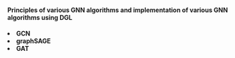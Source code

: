 
<h4 style='font-align:center'>Principles of various GNN algorithms and implementation of various GNN algorithms using DGL<h4>

<li>GCN</li>
<li>graphSAGE</li>
<li>GAT</li>
</ul>
